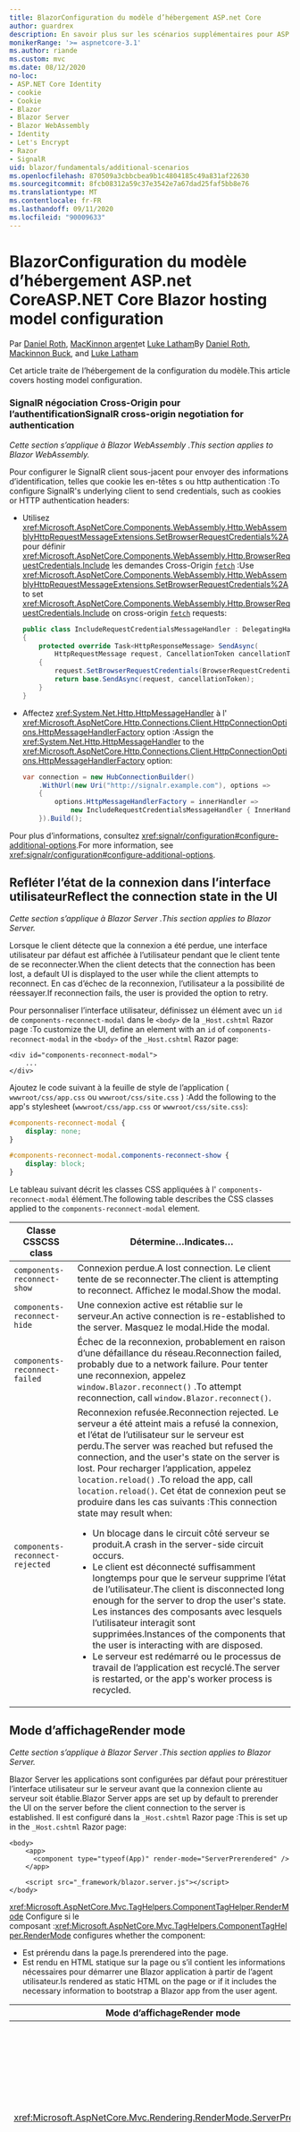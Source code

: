 ```yaml
---
title: BlazorConfiguration du modèle d’hébergement ASP.net Core
author: guardrex
description: En savoir plus sur les scénarios supplémentaires pour ASP.NET Core la Blazor configuration du modèle d’hébergement.
monikerRange: '>= aspnetcore-3.1'
ms.author: riande
ms.custom: mvc
ms.date: 08/12/2020
no-loc:
- ASP.NET Core Identity
- cookie
- Cookie
- Blazor
- Blazor Server
- Blazor WebAssembly
- Identity
- Let's Encrypt
- Razor
- SignalR
uid: blazor/fundamentals/additional-scenarios
ms.openlocfilehash: 870509a3cbbcbea9b1c4804185c49a831af22630
ms.sourcegitcommit: 8fcb08312a59c37e3542e7a67dad25faf5bb8e76
ms.translationtype: MT
ms.contentlocale: fr-FR
ms.lasthandoff: 09/11/2020
ms.locfileid: "90009633"
---
```

# <a name="aspnet-core-no-locblazor-hosting-model-configuration"></a><span data-ttu-id="efaad-103">BlazorConfiguration du modèle d’hébergement ASP.net Core</span><span class="sxs-lookup"><span data-stu-id="efaad-103">ASP.NET Core Blazor hosting model configuration</span></span>

<span data-ttu-id="efaad-104">Par [Daniel Roth](https://github.com/danroth27), [MacKinnon argent](https://github.com/MackinnonBuck)et [Luke Latham](https://github.com/guardrex)</span><span class="sxs-lookup"><span data-stu-id="efaad-104">By [Daniel Roth](https://github.com/danroth27), [Mackinnon Buck](https://github.com/MackinnonBuck), and [Luke Latham](https://github.com/guardrex)</span></span>

<span data-ttu-id="efaad-105">Cet article traite de l’hébergement de la configuration du modèle.</span><span class="sxs-lookup"><span data-stu-id="efaad-105">This article covers hosting model configuration.</span></span>

### <a name="no-locsignalr-cross-origin-negotiation-for-authentication"></a><span data-ttu-id="efaad-106">SignalR négociation Cross-Origin pour l’authentification</span><span class="sxs-lookup"><span data-stu-id="efaad-106">SignalR cross-origin negotiation for authentication</span></span>

<span data-ttu-id="efaad-107">*Cette section s’applique à Blazor WebAssembly .*</span><span class="sxs-lookup"><span data-stu-id="efaad-107">*This section applies to Blazor WebAssembly.*</span></span>

<span data-ttu-id="efaad-108">Pour configurer le SignalR client sous-jacent pour envoyer des informations d’identification, telles que cookie les en-têtes s ou http authentication :</span><span class="sxs-lookup"><span data-stu-id="efaad-108">To configure SignalR's underlying client to send credentials, such as cookies or HTTP authentication headers:</span></span>

* <span data-ttu-id="efaad-109">Utilisez <xref:Microsoft.AspNetCore.Components.WebAssembly.Http.WebAssemblyHttpRequestMessageExtensions.SetBrowserRequestCredentials%2A> pour définir <xref:Microsoft.AspNetCore.Components.WebAssembly.Http.BrowserRequestCredentials.Include> les demandes Cross-Origin [`fetch`](https://developer.mozilla.org/docs/Web/API/Fetch_API/Using_Fetch) :</span><span class="sxs-lookup"><span data-stu-id="efaad-109">Use <xref:Microsoft.AspNetCore.Components.WebAssembly.Http.WebAssemblyHttpRequestMessageExtensions.SetBrowserRequestCredentials%2A> to set <xref:Microsoft.AspNetCore.Components.WebAssembly.Http.BrowserRequestCredentials.Include> on cross-origin [`fetch`](https://developer.mozilla.org/docs/Web/API/Fetch_API/Using_Fetch) requests:</span></span>

  ```csharp
  public class IncludeRequestCredentialsMessageHandler : DelegatingHandler
  {
      protected override Task<HttpResponseMessage> SendAsync(
          HttpRequestMessage request, CancellationToken cancellationToken)
      {
          request.SetBrowserRequestCredentials(BrowserRequestCredentials.Include);
          return base.SendAsync(request, cancellationToken);
      }
  }
  ```

* <span data-ttu-id="efaad-110">Affectez <xref:System.Net.Http.HttpMessageHandler> à l' <xref:Microsoft.AspNetCore.Http.Connections.Client.HttpConnectionOptions.HttpMessageHandlerFactory> option :</span><span class="sxs-lookup"><span data-stu-id="efaad-110">Assign the <xref:System.Net.Http.HttpMessageHandler> to the <xref:Microsoft.AspNetCore.Http.Connections.Client.HttpConnectionOptions.HttpMessageHandlerFactory> option:</span></span>

  ```csharp
  var connection = new HubConnectionBuilder()
      .WithUrl(new Uri("http://signalr.example.com"), options =>
      {
          options.HttpMessageHandlerFactory = innerHandler => 
              new IncludeRequestCredentialsMessageHandler { InnerHandler = innerHandler };
      }).Build();
  ```

<span data-ttu-id="efaad-111">Pour plus d’informations, consultez <xref:signalr/configuration#configure-additional-options>.</span><span class="sxs-lookup"><span data-stu-id="efaad-111">For more information, see <xref:signalr/configuration#configure-additional-options>.</span></span>

## <a name="reflect-the-connection-state-in-the-ui"></a><span data-ttu-id="efaad-112">Refléter l’état de la connexion dans l’interface utilisateur</span><span class="sxs-lookup"><span data-stu-id="efaad-112">Reflect the connection state in the UI</span></span>

<span data-ttu-id="efaad-113">*Cette section s’applique à Blazor Server .*</span><span class="sxs-lookup"><span data-stu-id="efaad-113">*This section applies to Blazor Server.*</span></span>

<span data-ttu-id="efaad-114">Lorsque le client détecte que la connexion a été perdue, une interface utilisateur par défaut est affichée à l’utilisateur pendant que le client tente de se reconnecter.</span><span class="sxs-lookup"><span data-stu-id="efaad-114">When the client detects that the connection has been lost, a default UI is displayed to the user while the client attempts to reconnect.</span></span> <span data-ttu-id="efaad-115">En cas d’échec de la reconnexion, l’utilisateur a la possibilité de réessayer.</span><span class="sxs-lookup"><span data-stu-id="efaad-115">If reconnection fails, the user is provided the option to retry.</span></span>

<span data-ttu-id="efaad-116">Pour personnaliser l’interface utilisateur, définissez un élément avec un `id` de `components-reconnect-modal` dans le `<body>` de la `_Host.cshtml` Razor page :</span><span class="sxs-lookup"><span data-stu-id="efaad-116">To customize the UI, define an element with an `id` of `components-reconnect-modal` in the `<body>` of the `_Host.cshtml` Razor page:</span></span>

```cshtml
<div id="components-reconnect-modal">
    ...
</div>
```

<span data-ttu-id="efaad-117">Ajoutez le code suivant à la feuille de style de l’application ( `wwwroot/css/app.css` ou `wwwroot/css/site.css` ) :</span><span class="sxs-lookup"><span data-stu-id="efaad-117">Add the following to the app's stylesheet (`wwwroot/css/app.css` or `wwwroot/css/site.css`):</span></span>

```css
#components-reconnect-modal {
    display: none;
}

#components-reconnect-modal.components-reconnect-show {
    display: block;
}
```

<span data-ttu-id="efaad-118">Le tableau suivant décrit les classes CSS appliquées à l' `components-reconnect-modal` élément.</span><span class="sxs-lookup"><span data-stu-id="efaad-118">The following table describes the CSS classes applied to the `components-reconnect-modal` element.</span></span>

| <span data-ttu-id="efaad-119">Classe CSS</span><span class="sxs-lookup"><span data-stu-id="efaad-119">CSS class</span></span>                       | <span data-ttu-id="efaad-120">Détermine&hellip;</span><span class="sxs-lookup"><span data-stu-id="efaad-120">Indicates&hellip;</span></span> |
| ------------------------------- | ----------------- |
| `components-reconnect-show`     | <span data-ttu-id="efaad-121">Connexion perdue.</span><span class="sxs-lookup"><span data-stu-id="efaad-121">A lost connection.</span></span> <span data-ttu-id="efaad-122">Le client tente de se reconnecter.</span><span class="sxs-lookup"><span data-stu-id="efaad-122">The client is attempting to reconnect.</span></span> <span data-ttu-id="efaad-123">Affichez le modal.</span><span class="sxs-lookup"><span data-stu-id="efaad-123">Show the modal.</span></span> |
| `components-reconnect-hide`     | <span data-ttu-id="efaad-124">Une connexion active est rétablie sur le serveur.</span><span class="sxs-lookup"><span data-stu-id="efaad-124">An active connection is re-established to the server.</span></span> <span data-ttu-id="efaad-125">Masquez le modal.</span><span class="sxs-lookup"><span data-stu-id="efaad-125">Hide the modal.</span></span> |
| `components-reconnect-failed`   | <span data-ttu-id="efaad-126">Échec de la reconnexion, probablement en raison d’une défaillance du réseau.</span><span class="sxs-lookup"><span data-stu-id="efaad-126">Reconnection failed, probably due to a network failure.</span></span> <span data-ttu-id="efaad-127">Pour tenter une reconnexion, appelez `window.Blazor.reconnect()` .</span><span class="sxs-lookup"><span data-stu-id="efaad-127">To attempt reconnection, call `window.Blazor.reconnect()`.</span></span> |
| `components-reconnect-rejected` | <span data-ttu-id="efaad-128">Reconnexion refusée.</span><span class="sxs-lookup"><span data-stu-id="efaad-128">Reconnection rejected.</span></span> <span data-ttu-id="efaad-129">Le serveur a été atteint mais a refusé la connexion, et l’état de l’utilisateur sur le serveur est perdu.</span><span class="sxs-lookup"><span data-stu-id="efaad-129">The server was reached but refused the connection, and the user's state on the server is lost.</span></span> <span data-ttu-id="efaad-130">Pour recharger l’application, appelez `location.reload()` .</span><span class="sxs-lookup"><span data-stu-id="efaad-130">To reload the app, call `location.reload()`.</span></span> <span data-ttu-id="efaad-131">Cet état de connexion peut se produire dans les cas suivants :</span><span class="sxs-lookup"><span data-stu-id="efaad-131">This connection state may result when:</span></span><ul><li><span data-ttu-id="efaad-132">Un blocage dans le circuit côté serveur se produit.</span><span class="sxs-lookup"><span data-stu-id="efaad-132">A crash in the server-side circuit occurs.</span></span></li><li><span data-ttu-id="efaad-133">Le client est déconnecté suffisamment longtemps pour que le serveur supprime l’état de l’utilisateur.</span><span class="sxs-lookup"><span data-stu-id="efaad-133">The client is disconnected long enough for the server to drop the user's state.</span></span> <span data-ttu-id="efaad-134">Les instances des composants avec lesquels l’utilisateur interagit sont supprimées.</span><span class="sxs-lookup"><span data-stu-id="efaad-134">Instances of the components that the user is interacting with are disposed.</span></span></li><li><span data-ttu-id="efaad-135">Le serveur est redémarré ou le processus de travail de l’application est recyclé.</span><span class="sxs-lookup"><span data-stu-id="efaad-135">The server is restarted, or the app's worker process is recycled.</span></span></li></ul> |

## <a name="render-mode"></a><span data-ttu-id="efaad-136">Mode d’affichage</span><span class="sxs-lookup"><span data-stu-id="efaad-136">Render mode</span></span>

<span data-ttu-id="efaad-137">*Cette section s’applique à Blazor Server .*</span><span class="sxs-lookup"><span data-stu-id="efaad-137">*This section applies to Blazor Server.*</span></span>

<span data-ttu-id="efaad-138">Blazor Server les applications sont configurées par défaut pour prérestituer l’interface utilisateur sur le serveur avant que la connexion cliente au serveur soit établie.</span><span class="sxs-lookup"><span data-stu-id="efaad-138">Blazor Server apps are set up by default to prerender the UI on the server before the client connection to the server is established.</span></span> <span data-ttu-id="efaad-139">Il est configuré dans la `_Host.cshtml` Razor page :</span><span class="sxs-lookup"><span data-stu-id="efaad-139">This is set up in the `_Host.cshtml` Razor page:</span></span>

```cshtml
<body>
    <app>
      <component type="typeof(App)" render-mode="ServerPrerendered" />
    </app>

    <script src="_framework/blazor.server.js"></script>
</body>
```

<span data-ttu-id="efaad-140"><xref:Microsoft.AspNetCore.Mvc.TagHelpers.ComponentTagHelper.RenderMode> Configure si le composant :</span><span class="sxs-lookup"><span data-stu-id="efaad-140"><xref:Microsoft.AspNetCore.Mvc.TagHelpers.ComponentTagHelper.RenderMode> configures whether the component:</span></span>

* <span data-ttu-id="efaad-141">Est prérendu dans la page.</span><span class="sxs-lookup"><span data-stu-id="efaad-141">Is prerendered into the page.</span></span>
* <span data-ttu-id="efaad-142">Est rendu en HTML statique sur la page ou s’il contient les informations nécessaires pour démarrer une Blazor application à partir de l’agent utilisateur.</span><span class="sxs-lookup"><span data-stu-id="efaad-142">Is rendered as static HTML on the page or if it includes the necessary information to bootstrap a Blazor app from the user agent.</span></span>

| <span data-ttu-id="efaad-143">Mode d’affichage</span><span class="sxs-lookup"><span data-stu-id="efaad-143">Render mode</span></span> | <span data-ttu-id="efaad-144">Description</span><span class="sxs-lookup"><span data-stu-id="efaad-144">Description</span></span> |
| --- | --- |
| <xref:Microsoft.AspNetCore.Mvc.Rendering.RenderMode.ServerPrerendered> | <span data-ttu-id="efaad-145">Restitue le composant en HTML statique et comprend un marqueur pour une Blazor Server application.</span><span class="sxs-lookup"><span data-stu-id="efaad-145">Renders the component into static HTML and includes a marker for a Blazor Server app.</span></span> <span data-ttu-id="efaad-146">Au démarrage de l’agent utilisateur, ce marqueur est utilisé pour démarrer une Blazor application.</span><span class="sxs-lookup"><span data-stu-id="efaad-146">When the user-agent starts, this marker is used to bootstrap a Blazor app.</span></span> |
| <xref:Microsoft.AspNetCore.Mvc.Rendering.RenderMode.Server> | <span data-ttu-id="efaad-147">Restitue un marqueur pour une Blazor Server application.</span><span class="sxs-lookup"><span data-stu-id="efaad-147">Renders a marker for a Blazor Server app.</span></span> <span data-ttu-id="efaad-148">La sortie du composant n’est pas incluse.</span><span class="sxs-lookup"><span data-stu-id="efaad-148">Output from the component isn't included.</span></span> <span data-ttu-id="efaad-149">Au démarrage de l’agent utilisateur, ce marqueur est utilisé pour démarrer une Blazor application.</span><span class="sxs-lookup"><span data-stu-id="efaad-149">When the user-agent starts, this marker is used to bootstrap a Blazor app.</span></span> |
| <xref:Microsoft.AspNetCore.Mvc.Rendering.RenderMode.Static> | <span data-ttu-id="efaad-150">Génère le rendu du composant en HTML statique.</span><span class="sxs-lookup"><span data-stu-id="efaad-150">Renders the component into static HTML.</span></span> |

<span data-ttu-id="efaad-151">Le rendu des composants serveur à partir d’une page HTML statique n’est pas pris en charge.</span><span class="sxs-lookup"><span data-stu-id="efaad-151">Rendering server components from a static HTML page isn't supported.</span></span>

## <a name="initialize-the-no-locblazor-circuit"></a><span data-ttu-id="efaad-152">Initialiser le Blazor circuit</span><span class="sxs-lookup"><span data-stu-id="efaad-152">Initialize the Blazor circuit</span></span>

<span data-ttu-id="efaad-153">*Cette section s’applique à Blazor Server .*</span><span class="sxs-lookup"><span data-stu-id="efaad-153">*This section applies to Blazor Server.*</span></span>

<span data-ttu-id="efaad-154">Configurez le démarrage manuel du Blazor Server [ SignalR circuit](xref:blazor/hosting-models#circuits) d’une application dans le `Pages/_Host.cshtml` fichier :</span><span class="sxs-lookup"><span data-stu-id="efaad-154">Configure the manual start of a Blazor Server app's [SignalR circuit](xref:blazor/hosting-models#circuits) in the `Pages/_Host.cshtml` file:</span></span>

* <span data-ttu-id="efaad-155">Ajoutez un `autostart="false"` attribut à la `<script>` balise pour le `blazor.server.js` script.</span><span class="sxs-lookup"><span data-stu-id="efaad-155">Add an `autostart="false"` attribute to the `<script>` tag for the `blazor.server.js` script.</span></span>
* <span data-ttu-id="efaad-156">Placez un script qui appelle `Blazor.start` après la `blazor.server.js` balise du script et à l’intérieur de la `</body>` balise de fermeture.</span><span class="sxs-lookup"><span data-stu-id="efaad-156">Place a script that calls `Blazor.start` after the `blazor.server.js` script's tag and inside the closing `</body>` tag.</span></span>

<span data-ttu-id="efaad-157">Lorsque `autostart` est désactivé, tous les aspects de l’application qui ne dépendent pas du circuit fonctionnent normalement.</span><span class="sxs-lookup"><span data-stu-id="efaad-157">When `autostart` is disabled, any aspect of the app that doesn't depend on the circuit works normally.</span></span> <span data-ttu-id="efaad-158">Par exemple, le routage côté client est opérationnel.</span><span class="sxs-lookup"><span data-stu-id="efaad-158">For example, client-side routing is operational.</span></span> <span data-ttu-id="efaad-159">Toutefois, tous les aspects qui dépendent du circuit ne sont pas opérationnels tant que `Blazor.start` n’est pas appelé.</span><span class="sxs-lookup"><span data-stu-id="efaad-159">However, any aspect that depends on the circuit isn't operational until `Blazor.start` is called.</span></span> <span data-ttu-id="efaad-160">Le comportement de l’application n’est pas prévisible sans circuit établi.</span><span class="sxs-lookup"><span data-stu-id="efaad-160">App behavior is unpredictable without an established circuit.</span></span> <span data-ttu-id="efaad-161">Par exemple, les méthodes de composant ne peuvent pas s’exécuter pendant que le circuit est déconnecté.</span><span class="sxs-lookup"><span data-stu-id="efaad-161">For example, component methods fail to execute while the circuit is disconnected.</span></span>

### <a name="initialize-no-locblazor-when-the-document-is-ready"></a><span data-ttu-id="efaad-162">Initialiser Blazor lorsque le document est prêt</span><span class="sxs-lookup"><span data-stu-id="efaad-162">Initialize Blazor when the document is ready</span></span>

<span data-ttu-id="efaad-163">Pour initialiser l' Blazor application lorsque le document est prêt :</span><span class="sxs-lookup"><span data-stu-id="efaad-163">To initialize the Blazor app when the document is ready:</span></span>

```cshtml
<body>

    ...

    <script autostart="false" src="_framework/blazor.server.js"></script>
    <script>
      document.addEventListener("DOMContentLoaded", function() {
        Blazor.start();
      });
    </script>
</body>
```

### <a name="chain-to-the-promise-that-results-from-a-manual-start"></a><span data-ttu-id="efaad-164">Chaîne à `Promise` qui résulte d’un démarrage manuel</span><span class="sxs-lookup"><span data-stu-id="efaad-164">Chain to the `Promise` that results from a manual start</span></span>

<span data-ttu-id="efaad-165">Pour effectuer des tâches supplémentaires, telles que l’initialisation de l’interopérabilité JS, utilisez `then` pour chaîner à `Promise` qui résulte d’un démarrage manuel de l' Blazor application :</span><span class="sxs-lookup"><span data-stu-id="efaad-165">To perform additional tasks, such as JS interop initialization, use `then` to chain to the `Promise` that results from a manual Blazor app start:</span></span>

```cshtml
<body>

    ...

    <script autostart="false" src="_framework/blazor.server.js"></script>
    <script>
      Blazor.start().then(function () {
        ...
      });
    </script>
</body>
```

### <a name="configure-the-no-locsignalr-client"></a><span data-ttu-id="efaad-166">Configurer le SignalR client</span><span class="sxs-lookup"><span data-stu-id="efaad-166">Configure the SignalR client</span></span>

#### <a name="logging"></a><span data-ttu-id="efaad-167">Journalisation</span><span class="sxs-lookup"><span data-stu-id="efaad-167">Logging</span></span>

<span data-ttu-id="efaad-168">Pour configurer SignalR la journalisation du client, transmettez un objet de configuration ( `configureSignalR` ) qui appelle `configureLogging` avec le niveau de journalisation sur le générateur client :</span><span class="sxs-lookup"><span data-stu-id="efaad-168">To configure SignalR client logging, pass in a configuration object (`configureSignalR`) that calls `configureLogging` with the log level on the client builder:</span></span>

```cshtml
<body>

    ...

    <script autostart="false" src="_framework/blazor.server.js"></script>
    <script>
      Blazor.start({
        configureSignalR: function (builder) {
          builder.configureLogging("information");
        }
      });
    </script>
</body>
```

<span data-ttu-id="efaad-169">Dans l’exemple précédent, `information` est équivalent à un niveau de journal de <xref:Microsoft.Extensions.Logging.LogLevel.Information?displayProperty=nameWithType> .</span><span class="sxs-lookup"><span data-stu-id="efaad-169">In the preceding example, `information` is equivalent to a log level of <xref:Microsoft.Extensions.Logging.LogLevel.Information?displayProperty=nameWithType>.</span></span>

### <a name="modify-the-reconnection-handler"></a><span data-ttu-id="efaad-170">Modifier le gestionnaire de reconnexion</span><span class="sxs-lookup"><span data-stu-id="efaad-170">Modify the reconnection handler</span></span>

<span data-ttu-id="efaad-171">Les événements de connexion du circuit du gestionnaire de reconnexion peuvent être modifiés pour les comportements personnalisés, par exemple :</span><span class="sxs-lookup"><span data-stu-id="efaad-171">The reconnection handler's circuit connection events can be modified for custom behaviors, such as:</span></span>

* <span data-ttu-id="efaad-172">Pour avertir l’utilisateur si la connexion est abandonnée.</span><span class="sxs-lookup"><span data-stu-id="efaad-172">To notify the user if the connection is dropped.</span></span>
* <span data-ttu-id="efaad-173">Pour effectuer la journalisation (à partir du client) lorsqu’un circuit est connecté.</span><span class="sxs-lookup"><span data-stu-id="efaad-173">To perform logging (from the client) when a circuit is connected.</span></span>

<span data-ttu-id="efaad-174">Pour modifier les événements de connexion, enregistrez les rappels pour les modifications de connexion suivantes :</span><span class="sxs-lookup"><span data-stu-id="efaad-174">To modify the connection events, register callbacks for the following connection changes:</span></span>

* <span data-ttu-id="efaad-175">Utilisation de connexions abandonnées `onConnectionDown` .</span><span class="sxs-lookup"><span data-stu-id="efaad-175">Dropped connections use `onConnectionDown`.</span></span>
* <span data-ttu-id="efaad-176">Les connexions établies/rétablies utilisent `onConnectionUp` .</span><span class="sxs-lookup"><span data-stu-id="efaad-176">Established/re-established connections use `onConnectionUp`.</span></span>

<span data-ttu-id="efaad-177">**Les deux** `onConnectionDown` et `onConnectionUp` doivent être spécifiés :</span><span class="sxs-lookup"><span data-stu-id="efaad-177">**Both** `onConnectionDown` and `onConnectionUp` must be specified:</span></span>

```cshtml
<body>

    ...

    <script autostart="false" src="_framework/blazor.server.js"></script>
    <script>
      Blazor.start({
        reconnectionHandler: {
          onConnectionDown: (options, error) => console.error(error);
          onConnectionUp: () => console.log("Up, up, and away!");
        }
      });
    </script>
</body>
```

### <a name="adjust-the-reconnection-retry-count-and-interval"></a><span data-ttu-id="efaad-178">Ajuster le nombre et l’intervalle de tentatives de reconnexion</span><span class="sxs-lookup"><span data-stu-id="efaad-178">Adjust the reconnection retry count and interval</span></span>

<span data-ttu-id="efaad-179">Pour régler le nombre et l’intervalle de tentatives de reconnexion, définissez le nombre de nouvelles tentatives ( `maxRetries` ) et le délai (en millisecondes) autorisé pour chaque nouvelle tentative ( `retryIntervalMilliseconds` ) :</span><span class="sxs-lookup"><span data-stu-id="efaad-179">To adjust the reconnection retry count and interval, set the number of retries (`maxRetries`) and period in milliseconds permitted for each retry attempt (`retryIntervalMilliseconds`):</span></span>

```cshtml
<body>

    ...

    <script autostart="false" src="_framework/blazor.server.js"></script>
    <script>
      Blazor.start({
        reconnectionOptions: {
          maxRetries: 3,
          retryIntervalMilliseconds: 2000
        }
      });
    </script>
</body>
```

## <a name="hide-or-replace-the-reconnection-display"></a><span data-ttu-id="efaad-180">Masquer ou remplacer l’affichage de reconnexion</span><span class="sxs-lookup"><span data-stu-id="efaad-180">Hide or replace the reconnection display</span></span>

<span data-ttu-id="efaad-181">Pour masquer l’affichage de reconnexion, définissez le gestionnaire de reconnexion `_reconnectionDisplay` sur un objet vide ( `{}` ou `new Object()` ) :</span><span class="sxs-lookup"><span data-stu-id="efaad-181">To hide the reconnection display, set the reconnection handler's `_reconnectionDisplay` to an empty object (`{}` or `new Object()`):</span></span>

```cshtml
<body>

    ...

    <script autostart="false" src="_framework/blazor.server.js"></script>
    <script>
      window.addEventListener('beforeunload', function () {
        Blazor.defaultReconnectionHandler._reconnectionDisplay = {};
      });

      Blazor.start();
    </script>
</body>
```

<span data-ttu-id="efaad-182">Pour remplacer l’affichage de reconnexion, `_reconnectionDisplay` dans l’exemple précédent, définissez l’élément pour l’affichage :</span><span class="sxs-lookup"><span data-stu-id="efaad-182">To replace the reconnection display, set `_reconnectionDisplay` in the preceding example to the element for display:</span></span>

```javascript
Blazor.defaultReconnectionHandler._reconnectionDisplay = 
  document.getElementById("{ELEMENT ID}");
```

<span data-ttu-id="efaad-183">L’espace réservé `{ELEMENT ID}` est l’ID de l’élément HTML à afficher.</span><span class="sxs-lookup"><span data-stu-id="efaad-183">The placeholder `{ELEMENT ID}` is the ID of the HTML element to display.</span></span>

::: moniker range=">= aspnetcore-5.0"

<span data-ttu-id="efaad-184">Personnalisez le délai avant que l’affichage de reconnexion ne s’affiche en définissant la `transition-delay` propriété dans le CSS () de l’application `wwwroot/css/site.css` pour l’élément modal.</span><span class="sxs-lookup"><span data-stu-id="efaad-184">Customize the delay before the reconnection display appears by setting the `transition-delay` property in the app's CSS (`wwwroot/css/site.css`) for the modal element.</span></span> <span data-ttu-id="efaad-185">L’exemple suivant définit le délai de transition de 500 ms (par défaut) à 1 000 MS (1 seconde) :</span><span class="sxs-lookup"><span data-stu-id="efaad-185">The following example sets the transition delay from 500 ms (default) to 1,000 ms (1 second):</span></span>

```css
#components-reconnect-modal {
    transition: visibility 0s linear 1000ms;
}
```

::: moniker-end

## <a name="influence-html-head-tag-elements"></a><span data-ttu-id="efaad-186">Influencer les `<head>` éléments de balise HTML</span><span class="sxs-lookup"><span data-stu-id="efaad-186">Influence HTML `<head>` tag elements</span></span>

<span data-ttu-id="efaad-187">*Cette section s’applique à la prochaine version de ASP.NET Core 5,0 de Blazor WebAssembly et Blazor Server .*</span><span class="sxs-lookup"><span data-stu-id="efaad-187">*This section applies to the upcoming ASP.NET Core 5.0 release of Blazor WebAssembly and Blazor Server.*</span></span>

<span data-ttu-id="efaad-188">Lors du rendu, `Title` les `Link` composants, et `Meta` ajoutent ou mettent à jour des données dans les `<head>` éléments de balise HTML :</span><span class="sxs-lookup"><span data-stu-id="efaad-188">When rendered, the `Title`, `Link`, and `Meta` components add or update data in the HTML `<head>` tag elements:</span></span>

```razor
@using Microsoft.AspNetCore.Components.Web.Extensions.Head

<Title Value="{TITLE}" />
<Link href="{URL}" rel="stylesheet" />
<Meta content="{DESCRIPTION}" name="description" />
```

<span data-ttu-id="efaad-189">Dans l’exemple précédent, les espaces réservés pour `{TITLE}` , `{URL}` et `{DESCRIPTION}` sont des valeurs de chaîne, des Razor variables ou des Razor expressions.</span><span class="sxs-lookup"><span data-stu-id="efaad-189">In the preceding example, placeholders for `{TITLE}`, `{URL}`, and `{DESCRIPTION}` are string values, Razor variables, or Razor expressions.</span></span>

<span data-ttu-id="efaad-190">Les caractéristiques suivantes s’appliquent :</span><span class="sxs-lookup"><span data-stu-id="efaad-190">The following characteristics apply:</span></span>

* <span data-ttu-id="efaad-191">Le prérendu côté serveur est pris en charge.</span><span class="sxs-lookup"><span data-stu-id="efaad-191">Server-side prerendering is supported.</span></span>
* <span data-ttu-id="efaad-192">Le `Value` paramètre est le seul paramètre valide pour le `Title` composant.</span><span class="sxs-lookup"><span data-stu-id="efaad-192">The `Value` parameter is the only valid parameter for the `Title` component.</span></span>
* <span data-ttu-id="efaad-193">Les attributs HTML fournis aux `Meta` `Link` composants et sont capturés dans des [attributs supplémentaires](xref:blazor/components/index#attribute-splatting-and-arbitrary-parameters) et passés à la balise HTML rendue.</span><span class="sxs-lookup"><span data-stu-id="efaad-193">HTML attributes provided to the `Meta` and `Link` components are captured in [additional attributes](xref:blazor/components/index#attribute-splatting-and-arbitrary-parameters) and passed through to the rendered HTML tag.</span></span>
* <span data-ttu-id="efaad-194">Pour plusieurs `Title` composants, le titre de la page reflète le `Value` du dernier `Title` composant restitué.</span><span class="sxs-lookup"><span data-stu-id="efaad-194">For multiple `Title` components, the title of the page reflects the `Value` of the last `Title` component rendered.</span></span>
* <span data-ttu-id="efaad-195">Si plusieurs `Meta` `Link` composants ou sont inclus avec des attributs identiques, une seule balise HTML est restituée pour chaque `Meta` `Link` composant ou.</span><span class="sxs-lookup"><span data-stu-id="efaad-195">If multiple `Meta` or `Link` components are included with identical attributes, there's exactly one HTML tag rendered per `Meta` or `Link` component.</span></span> <span data-ttu-id="efaad-196">Deux `Meta` `Link` composants ou ne peuvent pas faire référence à la même balise HTML rendue.</span><span class="sxs-lookup"><span data-stu-id="efaad-196">Two `Meta` or `Link` components can't refer to the same rendered HTML tag.</span></span>
* <span data-ttu-id="efaad-197">Les modifications apportées aux paramètres des `Meta` composants ou existants `Link` sont reflétées dans leurs balises HTML rendues.</span><span class="sxs-lookup"><span data-stu-id="efaad-197">Changes to the parameters of existing `Meta` or `Link` components are reflected in their rendered HTML tags.</span></span>
* <span data-ttu-id="efaad-198">Lorsque les `Link` `Meta` composants ou ne sont plus restitués et donc supprimés par l’infrastructure, leurs balises HTML rendues sont supprimées.</span><span class="sxs-lookup"><span data-stu-id="efaad-198">When the `Link` or `Meta` components are no longer rendered and thus disposed by the framework, their rendered HTML tags are removed.</span></span>

<span data-ttu-id="efaad-199">Quand l’un des composants de l’infrastructure est utilisé dans un composant enfant, la balise HTML rendue influence tout autre composant enfant du composant parent, à condition que le composant enfant contenant le composant d’infrastructure soit rendu.</span><span class="sxs-lookup"><span data-stu-id="efaad-199">When one of the framework components is used in a child component, the rendered HTML tag influences any other child component of the parent component as long as the child component containing the framework component is rendered.</span></span> <span data-ttu-id="efaad-200">La distinction entre l’utilisation de l’un de ces composants d’infrastructure dans un composant enfant et la mise en place d’une balise HTML dans `wwwroot/index.html` ou `Pages/_Host.cshtml` est que la balise HTML rendue d’un composant d’infrastructure :</span><span class="sxs-lookup"><span data-stu-id="efaad-200">The distinction between using the one of these framework components in a child component and placing a an HTML tag in `wwwroot/index.html` or `Pages/_Host.cshtml` is that a framework component's rendered HTML tag:</span></span>

* <span data-ttu-id="efaad-201">Peut être modifié par l’état de l’application.</span><span class="sxs-lookup"><span data-stu-id="efaad-201">Can be modified by application state.</span></span> <span data-ttu-id="efaad-202">Une balise HTML codée en dur ne peut pas être modifiée par l’état de l’application.</span><span class="sxs-lookup"><span data-stu-id="efaad-202">A hard-coded HTML tag can't be modified by application state.</span></span>
* <span data-ttu-id="efaad-203">Est supprimé du code HTML `<head>` lorsque le composant parent n’est plus rendu.</span><span class="sxs-lookup"><span data-stu-id="efaad-203">Is removed from the HTML `<head>` when the parent component is no longer rendered.</span></span>

## <a name="static-files"></a><span data-ttu-id="efaad-204">Fichiers statiques</span><span class="sxs-lookup"><span data-stu-id="efaad-204">Static files</span></span>

<span data-ttu-id="efaad-205">*Cette section s’applique à Blazor Server .*</span><span class="sxs-lookup"><span data-stu-id="efaad-205">*This section applies to Blazor Server.*</span></span>

<span data-ttu-id="efaad-206">Pour créer des mappages de fichiers supplémentaires avec <xref:Microsoft.AspNetCore.StaticFiles.FileExtensionContentTypeProvider> ou configurer autre <xref:Microsoft.AspNetCore.Builder.StaticFileOptions> , utilisez l' **une** des approches suivantes.</span><span class="sxs-lookup"><span data-stu-id="efaad-206">To create additional file mappings with a <xref:Microsoft.AspNetCore.StaticFiles.FileExtensionContentTypeProvider> or configure other <xref:Microsoft.AspNetCore.Builder.StaticFileOptions>, use **one** of the following approaches.</span></span> <span data-ttu-id="efaad-207">Dans les exemples suivants, l' `{EXTENSION}` espace réservé est l’extension de fichier et l' `{CONTENT TYPE}` espace réservé est le type de contenu.</span><span class="sxs-lookup"><span data-stu-id="efaad-207">In the following examples, the `{EXTENSION}` placeholder is the file extension, and the `{CONTENT TYPE}` placeholder is the content type.</span></span>

* <span data-ttu-id="efaad-208">Configurez les options par [injection de dépendance (di)](xref:blazor/fundamentals/dependency-injection) dans `Startup.ConfigureServices` ( `Startup.cs` ) à l’aide de <xref:Microsoft.AspNetCore.Builder.StaticFileOptions> :</span><span class="sxs-lookup"><span data-stu-id="efaad-208">Configure options through [dependency injection (DI)](xref:blazor/fundamentals/dependency-injection) in `Startup.ConfigureServices` (`Startup.cs`) using <xref:Microsoft.AspNetCore.Builder.StaticFileOptions>:</span></span>

  ```csharp
  using Microsoft.AspNetCore.StaticFiles;

  ...

  var provider = new FileExtensionContentTypeProvider();
  provider.Mappings["{EXTENSION}"] = "{CONTENT TYPE}";

  services.Configure<StaticFileOptions>(options =>
  {
      options.ContentTypeProvider = provider;
  });
  ```

  <span data-ttu-id="efaad-209">Étant donné que cette approche configure le même fournisseur de fichiers que celui utilisé, assurez-vous `blazor.server.js` que votre configuration personnalisée n’interfère pas avec service `blazor.server.js` .</span><span class="sxs-lookup"><span data-stu-id="efaad-209">Because this approach configures the same file provider used to serve `blazor.server.js`, make sure that your custom configuration doesn't interfere with serving `blazor.server.js`.</span></span> <span data-ttu-id="efaad-210">Par exemple, ne supprimez pas le mappage des fichiers JavaScript en configurant le fournisseur avec `provider.Mappings.Remove(".js")` .</span><span class="sxs-lookup"><span data-stu-id="efaad-210">For example, don't remove the mapping for JavaScript files by configuring the provider with `provider.Mappings.Remove(".js")`.</span></span>

* <span data-ttu-id="efaad-211">Utilisez deux appels à <xref:Microsoft.AspNetCore.Builder.StaticFileExtensions.UseStaticFiles%2A> in `Startup.Configure` ( `Startup.cs` ) :</span><span class="sxs-lookup"><span data-stu-id="efaad-211">Use two calls to <xref:Microsoft.AspNetCore.Builder.StaticFileExtensions.UseStaticFiles%2A> in `Startup.Configure` (`Startup.cs`):</span></span>
  * <span data-ttu-id="efaad-212">Configurez le fournisseur de fichiers personnalisé dans le premier appel avec <xref:Microsoft.AspNetCore.Builder.StaticFileOptions> .</span><span class="sxs-lookup"><span data-stu-id="efaad-212">Configure the custom file provider in the first call with <xref:Microsoft.AspNetCore.Builder.StaticFileOptions>.</span></span>
  * <span data-ttu-id="efaad-213">Le deuxième intergiciel sert `blazor.server.js` , qui utilise la configuration de fichiers statiques par défaut fournie par l' Blazor infrastructure.</span><span class="sxs-lookup"><span data-stu-id="efaad-213">The second middleware serves `blazor.server.js`, which uses the default static files configuration provided by the Blazor framework.</span></span>

  ```csharp
  using Microsoft.AspNetCore.StaticFiles;

  ...

  var provider = new FileExtensionContentTypeProvider();
  provider.Mappings["{EXTENSION}"] = "{CONTENT TYPE}";

  app.UseStaticFiles(new StaticFileOptions { ContentTypeProvider = provider });
  app.UseStaticFiles();
  ```

## <a name="additional-resources"></a><span data-ttu-id="efaad-214">Ressources supplémentaires</span><span class="sxs-lookup"><span data-stu-id="efaad-214">Additional resources</span></span>

* <xref:fundamentals/logging/index>
